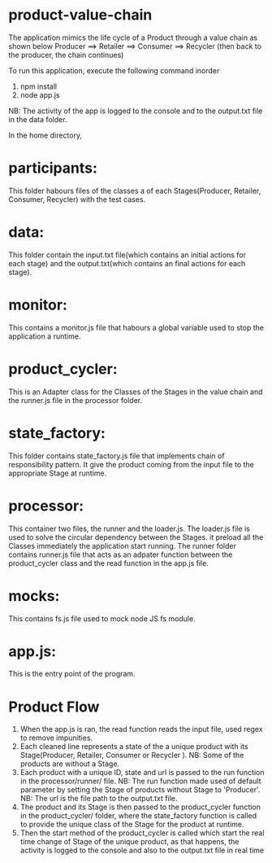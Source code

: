 # product-value-chain
The application mimics the life cycle of a Product through a value chain as shown below
            Producer ==> Retailer ==> Consumer ==> Recycler 
            (then back to the producer, the chain continues)

To run this application, execute the following command inorder
1. npm install
2. node app.js

NB: The activity of the app is logged to the console and to the output.txt file in the data folder.


In the home directory, 

# participants: 
This folder habours files of the classes a of each Stages(Producer, Retailer, Consumer, Recycler) with the test cases.

# data: 
This folder contain the input.txt file(which contains an initial actions for each stage) and the output.txt(which contains an final actions for each stage).

# monitor: 
This contains a monitor.js file that habours a global variable used to stop the application a runtime.

# product_cycler: 
This is an Adapter class for the Classes of the Stages in the value chain and the runner.js file in the processor folder.

# state_factory: 
This folder contains state_factory.js file that implements chain of responsibility pattern. It give the product coming from the input file to the appropriate Stage at runtime.

# processor: 
This container two files, the runner and the loader.js. The loader.js file is used to solve the circular dependency between the Stages. it preload all the Classes immediately the application start running. The runner folder contains runner.js file that acts as an adpater function between the product_cycler class and the read function in the app.js file.

# __mocks__: 
This contains fs.js file used to mock node JS fs module.

# app.js:
This is the entry point of the program. 

# Product Flow
1. When the app.js is ran, the read function reads the input file, used regex to remove impunities.
2. Each cleaned line represents a state of the a unique product with its Stage(Producer, Retailer, Consumer or Recycler ).
NB: Some of the products are without a Stage.
3. Each product with a unique ID, state and url is passed to the run function in the processor/runner/ file.
NB: The run function made used of default parameter by setting the Stage of products without Stage to 'Producer'.
NB: The url is the file path to the output.txt file.
4. The product and its Stage is then passed to the product_cycler function in the product_cycler/ folder, where the state_factory function is called to provide the unique class of the Stage for the product at runtime.
5. Then the start method of the product_cycler is called which start the real time change of Stage of the unique product, as that happens, the activity is logged to the console and also to the output.txt file in real time
